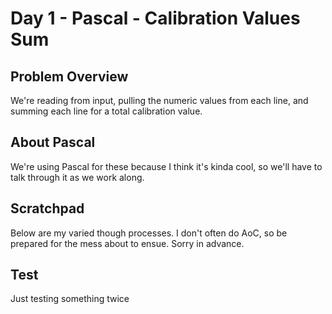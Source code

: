 # Day 1 - Pascal - Calibration Values Sum

## Problem Overview
We're reading from input, pulling the numeric values from each line, and summing each line for a total calibration value.

## About Pascal
We're using Pascal for these because I think it's kinda cool, so we'll have to talk through it as we work along.

## Scratchpad
Below are my varied though processes. I don't often do AoC, so be prepared for the mess about to ensue. Sorry in advance.

## Test
Just testing something twice
